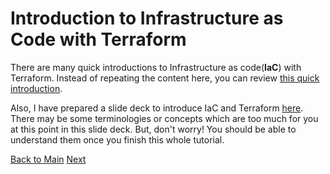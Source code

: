 # Introduction to Infrastructure as Code with Terraform

There are many quick introductions to Infrastructure as code(**IaC**) with Terraform. Instead of repeating the content here, you can review [this quick introduction](https://learn.hashicorp.com/tutorials/terraform/infrastructure-as-code?in=terraform/gcp-get-started). 

Also, I have prepared a slide deck to introduce IaC and Terraform [here](./Terraform-Quick-Start.pdf). There may be some terminologies or concepts which are too much for you at this point in this slide deck. But, don't worry! You should be able to understand them once you finish this whole tutorial.

[Back to Main](../README.md)  [Next](./installation.md) 
